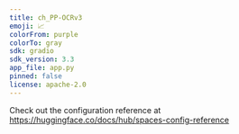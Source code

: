 ```yaml
---
title: ch_PP-OCRv3
emoji: 📈
colorFrom: purple
colorTo: gray
sdk: gradio
sdk_version: 3.3
app_file: app.py
pinned: false
license: apache-2.0
---
```


Check out the configuration reference at https://huggingface.co/docs/hub/spaces-config-reference
